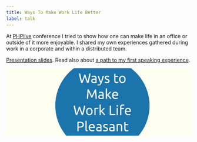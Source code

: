 ```yaml
---
title: Ways To Make Work Life Better
label: talk
---
```


At [PHPlive](http://www.phplive.cz/) conference I tried to show how one can make life in an office or outside of it more enjoyable. I shared my own experiences gathered during work in a corporate and within a distributed team.

[Presentation slides](https://docs.google.com/presentation/d/1jXR04uWfTf8w5rnPxuFIPGo4QMBzkzpMs2Cbocs_ggs). Read also about [a path to my first speaking experience](/a-path-to-my-first-speaking-experience).

![](/images/phplive-2018-talk.png)
